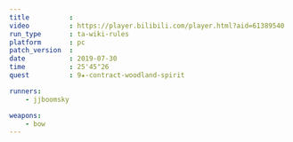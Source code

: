 ```yaml
---
title          :
video          : https://player.bilibili.com/player.html?aid=61389540
run_type       : ta-wiki-rules
platform       : pc
patch_version  : 
date           : 2019-07-30
time           : 25'45"26
quest          : 9★-contract-woodland-spirit

runners:
    - jjboomsky

weapons:
    - bow
---
```

